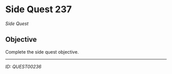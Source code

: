 # Side Quest 237

*Side Quest*

## Objective
Complete the side quest objective.

---
*ID: QUEST00236*